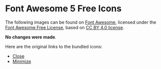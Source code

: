 # Font Awesome 5 Free Icons

The following images can be found on [Font Awesome](https://fontawesome.com), licensed under the [Font Awesome Free License](https://fontawesome.com/license/free), based on [CC BY 4.0 license](https://creativecommons.org/licenses/by/4.0/).

**No changes were made**.

Here are the original links to the bundled icons:
- [Close](https://fontawesome.com/icons/times?style=solid)
- [Minimize](https://fontawesome.com/icons/window-minimize?style=regular)
